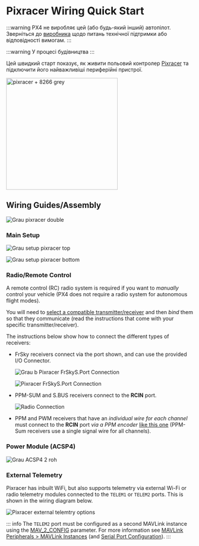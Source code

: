 # Pixracer Wiring Quick Start

:::warning PX4 не виробляє цей (або будь-який інший) автопілот. Зверніться до [виробника](https://store.mrobotics.io/) щодо питань технічної підтримки або відповідності вимогам.
:::

:::warning
У процесі будівництва
:::

Цей швидкий старт показує, як живити польовий контролер [Pixracer](../flight_controller/pixracer.md) та підключити його найважливіші периферійні пристрої.

<img src="../../assets/flight_controller/pixracer/pixracer_hero_grey.jpg" width="300px" title="pixracer + 8266 grey" />

## Wiring Guides/Assembly

![Grau pixracer double](../../assets/flight_controller/pixracer/grau_pixracer_double.jpg)

### Main Setup

![Grau setup pixracer top](../../assets/flight_controller/pixracer/grau_setup_pixracer_top.jpg)

![Grau setup pixracer bottom](../../assets/flight_controller/pixracer/grau_setup_pixracer_bottom.jpg)

### Radio/Remote Control

A remote control (RC) radio system is required if you want to _manually_ control your vehicle (PX4 does not require a radio system for autonomous flight modes).

You will need to [select a compatible transmitter/receiver](../getting_started/rc_transmitter_receiver.md) and then _bind_ them so that they communicate (read the instructions that come with your specific transmitter/receiver).

The instructions below show how to connect the different types of receivers:

- FrSky receivers connect via the port shown, and can use the provided I/O Connector.

  ![Grau b Pixracer FrSkyS.Port Connection](../../assets/flight_controller/pixracer/grau_b_pixracer_frskys.port_connection.jpg)

  ![Pixracer FrSkyS.Port Connection](../../assets/flight_controller/pixracer/pixracer_FrSkyTelemetry.jpg)

- PPM-SUM and S.BUS receivers connect to the **RCIN** port.

  ![Radio Connection](../../assets/flight_controller/pixracer/grau_setup_pixracer_radio.jpg)

- PPM and PWM receivers that have an _individual wire for each channel_ must connect to the **RCIN** port _via a PPM encoder_ [like this one](http://www.getfpv.com/radios/radio-accessories/holybro-ppm-encoder-module.html) (PPM-Sum receivers use a single signal wire for all channels).

### Power Module (ACSP4)

![Grau ACSP4 2 roh](../../assets/flight_controller/pixracer/grau_acsp4_2_roh.jpg)

### External Telemetry

Pixracer has inbuilt WiFi, but also supports telemetry via external Wi-Fi or radio telemetry modules connected to the `TELEM1` or `TELEM2` ports. This is shown in the wiring diagram below.

![Pixracer external telemtry options](../../assets/flight_controller/pixracer/pixracer_top_telemetry.jpg)

::: info The `TELEM2` port must be configured as a second MAVLink instance using the [MAV_2_CONFIG](../advanced_config/parameter_reference.md#MAV_2_CONFIG) parameter. For more information see [MAVLink Peripherals > MAVLink Instances](../peripherals/mavlink_peripherals.md#mavlink-instances) (and [Serial Port Configuration](../peripherals/serial_configuration.md)).
:::
